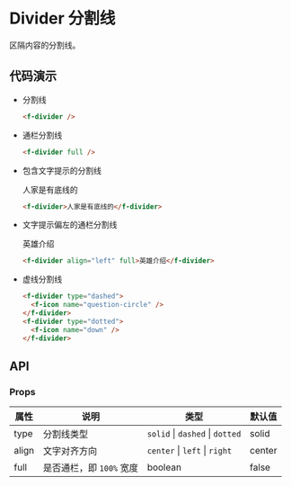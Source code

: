 # Divider 分割线

区隔内容的分割线。

## 代码演示

- 分割线

    <f-divider />

    ```html
    <f-divider />
    ```

- 通栏分割线

    <f-divider full />

    ```html
    <f-divider full />
    ```

- 包含文字提示的分割线

    <f-divider>人家是有底线的</f-divider>

    ```html
    <f-divider>人家是有底线的</f-divider>
    ```

- 文字提示偏左的通栏分割线

    <f-divider align="left" full>英雄介绍</f-divider>

    ```html
    <f-divider align="left" full>英雄介绍</f-divider>
    ```

- 虚线分割线

    <f-divider type="dashed"><f-icon name="question-circle" /></f-divider>
    <f-divider type="dotted"><f-icon name="down" /></f-divider>

    ```html
    <f-divider type="dashed">
      <f-icon name="question-circle" />
    </f-divider>
    <f-divider type="dotted">
      <f-icon name="down" />
    </f-divider>
    ```

## API

### Props

属性  | 说明     | 类型                                    | 默认值
------|----------|-----------------------------------------|----------
type  | 分割线类型 | `solid` &vert; `dashed` &vert; `dotted` | solid
align | 文字对齐方向 | `center` &vert; `left`  &vert; `right`  | center
full  | 是否通栏，即 `100%` 宽度 | boolean                                 | false
